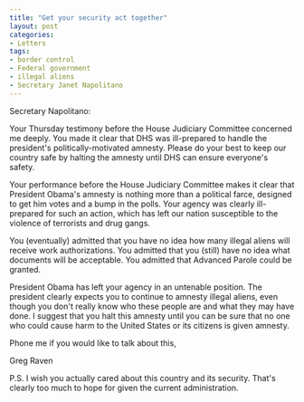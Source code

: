 ```yaml
---
title: "Get your security act together"
layout: post
categories:
- Letters
tags:
- border control
- Federal government
- illegal aliens
- Secretary Janet Napolitano
---
```


Secretary Napolitano:

Your Thursday testimony before the House Judiciary Committee concerned me deeply. You made it clear that DHS was ill-prepared to handle the president's politically-motivated amnesty. Please do your best to keep our country safe by halting the amnesty until DHS can ensure everyone's safety.

Your performance before the House Judiciary Committee makes it clear that President Obama's amnesty is nothing more than a political farce, designed to get him votes and a bump in the polls. Your agency was clearly ill-prepared for such an action, which has left our nation susceptible to the violence of terrorists and drug gangs.

You (eventually) admitted that you have no idea how many illegal aliens will receive work authorizations. You admitted that you (still) have no idea what documents will be acceptable. You admitted that Advanced Parole could be granted.

President Obama has left your agency in an untenable position. The president clearly expects you to continue to amnesty illegal aliens, even though you don't really know who these people are and what they may have done. I suggest that you halt this amnesty until you can be sure that no one who could cause harm to the United States or its citizens is given amnesty.

Phone me if you would like to talk about this,

Greg Raven

P.S. I wish you actually cared about this country and its security. That's clearly too much to hope for given the current administration.